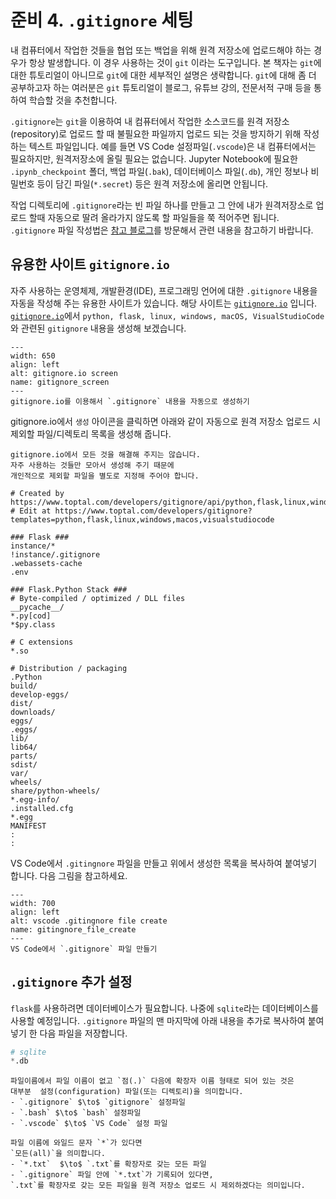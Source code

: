 # 준비 4. `.gitignore` 세팅

내 컴퓨터에서 작업한 것들을 협업 또는 백업을 위해 원격 저장소에 업로드해야 하는 경우가 항상 발생합니다.
이 경우 사용하는 것이 `git` 이라는 도구입니다.
본 책자는 `git`에 대한 튜토리얼이 아니므로 `git`에 대한 세부적인 설명은 생략합니다.
`git`에 대해 좀 더 공부하고자 하는 여러분은 `git` 튜토리얼이 블로그, 유튜브 강의, 전문서적 구매 등을 통하여 학습할 것을 추천합니다.

`.gitignore`는 `git`을 이용하여 내 컴퓨터에서 작업한 소스코드를 원격 저장소(repository)로 업로드 할 때
불필요한 파일까지 업로드 되는 것을 방지하기 위해 작성하는 텍스트 파일입니다.
예를 들면 VS Code 설정파일(`.vscode`)은 내 컴퓨터에서는 필요하지만, 원격저장소에 올릴 필요는 없습니다.
Jupyter Notebook에 필요한 `.ipynb_checkpoint` 폴더, 백업 파일(`.bak`), 데이터베이스 파일(`.db`), 개인 정보나 비밀번호 등이
담긴 파일(`*.secret`) 등은 원격 저장소에 올리면 안됩니다.

작업 디렉토리에 `.gitignore`라는 빈 파일 하나를 만들고 그 안에 내가 원격저장소로 업로드 할때
자동으로 딸려 올라가지 않도록 할 파일들을 쭉 적어주면 됩니다.
`.gitignore` 파일 작성법은 [참고 블로그](https://programming119.tistory.com/105)를 방문해서 관련 내용을 참고하기 바랍니다.

## 유용한 사이트 `gitignore.io`

자주 사용하는 운영체제, 개발환경(IDE), 프로그래밍 언어에 대한  `.gitignore` 내용을 자동을 작성해 주는 유용한 사이트가 있습니다.
해당 사이트는 [`gitignore.io`](https://www.toptal.com/developers/gitignore) 입니다.
[`gitignore.io`](https://www.toptal.com/developers/gitignore)에서 `python, flask, linux, windows, macOS, VisualStudioCode`와 관련된
`gitignore` 내용을 생성해 보겠습니다.

```{figure} ../imgs/gitignore.io_screen.jpg
---
width: 650
align: left
alt: gitignore.io screen
name: gitignore_screen
---
gitignore.io를 이용해서 `.gitignore` 내용을 자동으로 생성하기
```

gitignore.io에서 `생성` 아이콘을 클릭하면 아래와 같이 자동으로 원격 저장소 업로드 시 제외할 파일/디렉토리 목록을 생성해 줍니다.

```{note}
gitignore.io에서 모든 것을 해결해 주지는 않습니다. 
자주 사용하는 것들만 모아서 생성해 주기 때문에 
개인적으로 제외할 파일을 별도로 지정해 주어야 합니다.
```

```text
# Created by https://www.toptal.com/developers/gitignore/api/python,flask,linux,windows,macos,visualstudiocode
# Edit at https://www.toptal.com/developers/gitignore?templates=python,flask,linux,windows,macos,visualstudiocode

### Flask ###
instance/*
!instance/.gitignore
.webassets-cache
.env

### Flask.Python Stack ###
# Byte-compiled / optimized / DLL files
__pycache__/
*.py[cod]
*$py.class

# C extensions
*.so

# Distribution / packaging
.Python
build/
develop-eggs/
dist/
downloads/
eggs/
.eggs/
lib/
lib64/
parts/
sdist/
var/
wheels/
share/python-wheels/
*.egg-info/
.installed.cfg
*.egg
MANIFEST
:
:
```

VS Code에서 `.gitingnore` 파일을 만들고 위에서 생성한 목록을 복사하여 붙여넣기 합니다.
다음 그림을 참고하세요.

```{figure} ../imgs/vscode_07_gitignore_file_create.png
---
width: 700
align: left
alt: vscode .gitingnore file create
name: gitingnore_file_create
---
VS Code에서 `.gitignore` 파일 만들기
```

## `.gitignore` 추가 설정

`flask`를 사용하려면 데이터베이스가 필요합니다.
나중에 `sqlite`라는 데이터베이스를 사용할 예정입니다.
`.gitignore` 파일의 맨 마지막에 아래 내용을 추가로 복사하여 붙여넣기 한 다음 파일을 저장합니다.

```python
# sqlite
*.db
```

```{admonition} 파일 이름에서 . 과  * 의미
파일이름에서 파일 이름이 없고 `점(.)` 다음에 확장자 이름 형태로 되어 있는 것은 
대부분  설정(configuration) 파일(또는 디렉토리)을 의미합니다. 
- `.gitignore` $\to$ `gitignore` 설정파일
- `.bash` $\to$ `bash` 설정파일
- `.vscode` $\to$ `VS Code` 설정 파일

파일 이름에 와일드 문자 `*`가 있다면 
`모든(all)`을 의미합니다.
- `*.txt`  $\to$ `.txt`를 확장자로 갖는 모든 파일
- `.gitignore` 파일 안에 `*.txt`가 기록되어 있다면, 
`.txt`를 확장자로 갖는 모든 파일을 원격 저장소 업로드 시 제외하겠다는 의미입니다.

```
